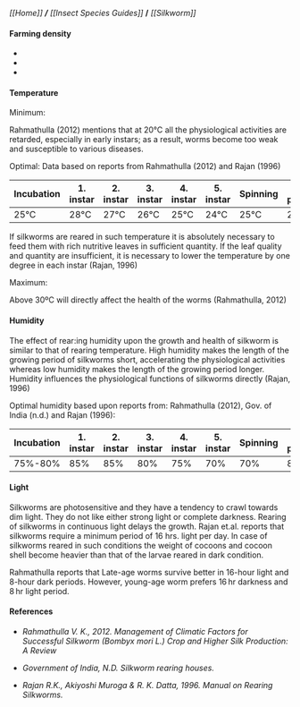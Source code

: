 _[[Home]] **/** [[Insect Species Guides]]_ **/** _[[Silkworm]]_

#### Farming density

-
-
-

#### Temperature

Minimum:
 
Rahmathulla (2012) mentions that at 20°C all the physiological activities are retarded, especially in early instars; as a result, worms become too weak and susceptible to various diseases.

Optimal: Data based on reports from Rahmathulla (2012) and Rajan (1996)

Incubation|1. instar|2. instar|3. instar|4. instar|5. instar|Spinning|Cocon preservation|
----------|---------|---------|---------|---------|---------|--------|------------------|
25°C|28°C|27°C|26°C|25°C|24°C|25°C|25°C|

If silkworms are reared in such temperature it is absolutely necessary to feed them with rich nutritive leaves in sufficient quantity. If the leaf quality and quantity are insufficient, it is necessary to lower the temperature by one degree in each instar (Rajan, 1996)



Maximum: 

Above 30ºC will directly affect the health of the worms (Rahmathulla, 2012)

#### Humidity


The effect of rear:ing humidity upon the growth and health of silkworm is similar to that of rearing temperature. High humidity makes the length of the growing period of silkworms short, accelerating the physiological activities whereas low humidity makes the length of the growing period longer. Humidity influences the physiological functions of silkworms directly (Rajan, 1996)

Optimal humidity based upon reports from: Rahmathulla (2012), Gov. of India (n.d.) and Rajan (1996):

Incubation|1. instar|2. instar|3. instar|4. instar|5. instar|Spinning|Cocon preservation|
----------|---------|---------|---------|---------|---------|--------|------------------|
75%-80%|85%|85%|80%|75%|70%|70%|80%|



#### Light

Silkworms are photosensitive and they have a tendency to crawl towards dim light. They do not like either strong light or complete darkness. Rearing of silkworms in continuous light delays the growth. Rajan et.al. reports that  silkworms require a minimum period of 16 hrs. light per day. ln case of silkworms reared in such conditions the weight of cocoons and cocoon shell become heavier than that of the larvae reared in dark condition.

Rahmathulla reports that Late-age worms survive better in 16-hour light and 8-hour dark periods. However, young-age worm prefers 16 hr darkness and 8 hr light period.






#### References

* _Rahmathulla V. K., 2012. Management of Climatic Factors for Successful Silkworm (Bombyx mori L.) Crop and Higher Silk Production: A Review_

* _Government of India, N.D. Silkworm rearing houses._

* _Rajan R.K., Akiyoshi Muroga & R. K. Datta, 1996. Manual on Rearing Silkworms._

